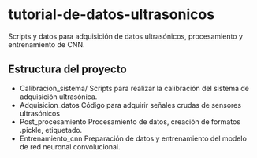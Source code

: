 # tutorial-de-datos-ultrasonicos
Scripts y datos para adquisición de datos ultrasónicos, procesamiento y entrenamiento de CNN.

## Estructura del proyecto
- Calibracion_sistema/
  Scripts para realizar la calibración del sistema de adquisición ultrasónica.
- Adquisicion_datos
  Código para adquirir señales crudas de sensores ultrasónicos
- Post_procesamiento
  Procesamiento de datos, creación de formatos .pickle, etiquetado.
- Entrenamiento_cnn
  Preparación de datos y entrenamiento del modelo de red neuronal convolucional.
